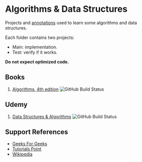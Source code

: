 # Algorithms & Data Structures

Projects and [annotations](/notes.md) used to learn some algorithms and data structures.  

Each folder contains two projects:

* Main: implementation.
* Test: verify if it works.

**Do not expect optimized code.**

## Books

1. [Algorithms, 4th edition](http://a.co/6IdwySJ) ![GitHub Build Status](https://github.com/gfurtadoalmeida/study-algorithms/actions/workflows/build-book-01.yml/badge.svg)

## Udemy

1. [Data Structures & Algorithms](https://www.udemy.com/course/learn-data-structure-algorithms-with-java-interview/) ![GitHub Build Status](https://github.com/gfurtadoalmeida/study-algorithms/actions/workflows/build-udemy-01.yml/badge.svg)

## Support References

* [Geeks For Geeks](https://www.geeksforgeeks.org/)
* [Tutorials Point](https://www.tutorialspoint.com/data_structures_algorithms/)
* [Wikipedia](https://www.wikipedia.org/)
